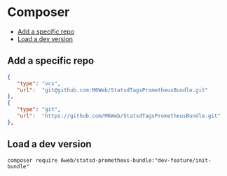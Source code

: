 # Composer

<!-- START doctoc generated TOC please keep comment here to allow auto update -->
<!-- DON'T EDIT THIS SECTION, INSTEAD RE-RUN doctoc TO UPDATE -->


- [Add a specific repo](#add-a-specific-repo)
- [Load a dev version](#load-a-dev-version)

<!-- END doctoc generated TOC please keep comment here to allow auto update -->

## Add a specific repo 

```json
{
   "type": "vcs",
   "url":  "git@github.com:M6Web/StatsdTagsPrometheusBundle.git"
},
{
   "type": "git",
   "url":  "https://github.com/M6Web/StatsdTagsPrometheusBundle.git"
},
```

## Load a dev version

`composer require 6web/statsd-prometheus-bundle:"dev-feature/init-bundle"`
